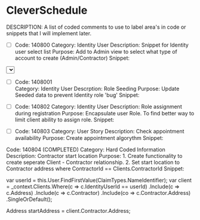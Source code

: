# CleverSchedule

<!--Comment Codes-->

DESCRIPTION: A list of coded comments to use to label area's in code or snippets that I will implement later.

- [ ] Code: 140800
Category: Identity User
Description: Snippet for Identity user select list
Purpose: Add to Admin view to select what type of account to create (Admin/Contractor)
Snippet:

<div class="form-group">
    <label asp-for="Input.Role"></label>
    <select asp-for="Input.Role" class="form-control" aps-items="@Modul.Roles"></select>
</div>


- [ ] Code: 1408001 <br/>
    Category: Identity User
    Descrption: Role Seeding
    Purpose: Update Seeded data to prevent Identity role 'bug'
    Snippet:

- [ ] Code: 140802
Category: Identity User
Description: Role assignment during registration
Purpose: Encapsulate user Role. To find better way to limit client ability to assign role.
Snippet: 

- [ ] Code: 140803
Category: User Story
Description: Check appointment availability
Purpose: Create appointment algorythm
Snippet:

Code: 140804 (COMPLETED)
Category: Hard Coded Information
Description: Contractor start location
Purpose: 
    1. Create functionality to create seperate Client - Contractor relationship.
    2. Set start location to Contractor address where ContractorId == Clients.ContractorId
Snippet: 

var userId = this.User.FindFirstValue(ClaimTypes.NameIdentifier);
var client = _context.Clients.Where(c => c.IdentityUserId == userId)
    .Include(c => c.Address)
    .Include(c => c.Contractor)
    .Include(co => c.Contractor.Address)
    .SingleOrDefault();

Address startAddress = client.Contractor.Address;


